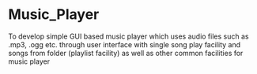 # Music_Player
To develop simple GUI based music player which uses audio files such as .mp3, .ogg etc. through user interface with single song play facility and songs from folder (playlist facility) as well as other common facilities for music player
